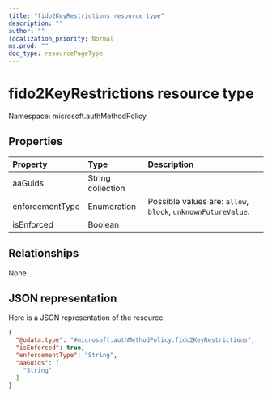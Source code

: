 ```yaml
---
title: "fido2KeyRestrictions resource type"
description: ""
author: ""
localization_priority: Normal
ms.prod: ""
doc_type: resourcePageType
---
```


# fido2KeyRestrictions resource type


Namespace: microsoft.authMethodPolicy



## Properties
|Property|Type|Description|
|:---|:---|:---|
|aaGuids|String collection||
|enforcementType|Enumeration| Possible values are: `allow`, `block`, `unknownFutureValue`.|
|isEnforced|Boolean||

## Relationships
None

## JSON representation
Here is a JSON representation of the resource.
<!-- {
  "blockType": "resource",
  "@odata.type": "microsoft.authMethodPolicy.fido2KeyRestrictions"
}
-->
``` json
{
  "@odata.type": "#microsoft.authMethodPolicy.fido2KeyRestrictions",
  "isEnforced": true,
  "enforcementType": "String",
  "aaGuids": [
    "String"
  ]
}
```

